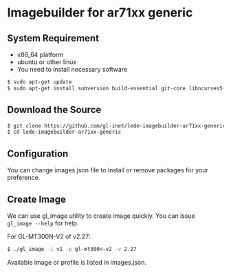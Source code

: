 # Imagebuilder for ar71xx generic  

## System Requirement  

- x86_64 platform  
- ubuntu or other linux  
- You need to install necessary software  

```bash  
$ sudo apt-get update
$ sudo apt-get install subversion build-essential git-core libncurses5-dev zlib1g-dev gawk flex quilt libssl-dev xsltproc libxml-parser-perl mercurial bzr ecj cvs unzip git wget
```  

## Download the Source  

```bash  
$ git clone https://github.com/gl-inet/lede-imagebuilder-ar71xx-generic.git
$ cd lede-imagebuilder-ar71xx-generic
```  

## Configuration  

You can change images.json file to install or remove packages for your  
preference.  

## Create Image  

We can use gl_image utility to create image quickly. You can issue  
`gl_image --help` for help.  

For GL-MT300N-V2 of v2.27:  
```bash  
$ ./gl_image -i v1 -p gl-mt300n-v2 -v 2.27
```  

Available image or profile is listed in images.json.  


